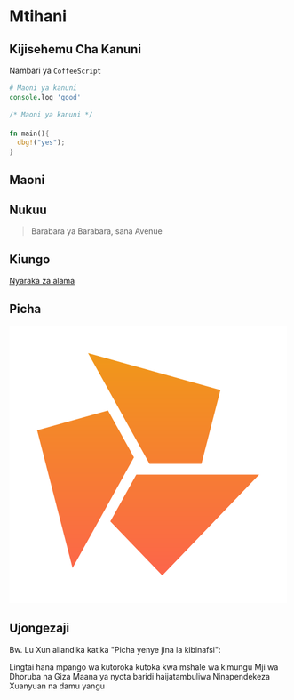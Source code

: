 [Maoni ya kimataifa ya Markdown]:#

# Mtihani

## Kijisehemu Cha Kanuni

Nambari ya `CoffeeScript`

```coffee
# Maoni ya kanuni
console.log 'good'


```

```rust
/* Maoni ya kanuni */

fn main(){
  dbg!("yes");
}
```

## Maoni

<!-- HTML 注释 --> 

<!-- 多行注释 --> 

## Nukuu

> Barabara ya Barabara, sana Avenue

## Kiungo

[Nyaraka za alama](https://github.com/xxai-art/xxai-art-md)

## Picha

![Utambulisho wa Chapa ya Sanaa ya xxAI](https://raw.githubusercontent.com/xxai-art/web/main/file/svg/logo.svg)

## Ujongezaji

Bw. Lu Xun aliandika katika "Picha yenye jina la kibinafsi":

  Lingtai hana mpango wa kutoroka kutoka kwa mshale wa kimungu
  Mji wa Dhoruba na Giza
  Maana ya nyota baridi haijatambuliwa
  Ninapendekeza Xuanyuan na damu yangu


